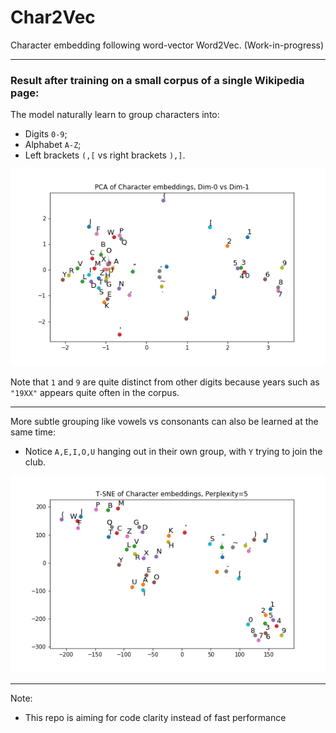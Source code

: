 # Char2Vec
Character embedding following word-vector Word2Vec. (Work-in-progress)

---

### Result after training on a small corpus of a single Wikipedia page:

The model naturally learn to group characters into:
- Digits `0-9`;
- Alphabet `A-Z`;
- Left brackets `(,[` vs right brackets `),]`.

![alt text](docs/PCA-0-1.png "PCA 0-1 ")

Note that `1` and `9` are quite distinct from other digits because years such as `"19XX"` appears quite often in the corpus.

---

More subtle grouping like vowels vs consonants can also be learned at the same time:
- Notice `A,E,I,O,U` hanging out in their own group, with `Y` trying to join the club.

![alt text](docs/T-SNE_p5.png "PCA 4-5")

---

Note:

* This repo is aiming for code clarity instead of fast performance

